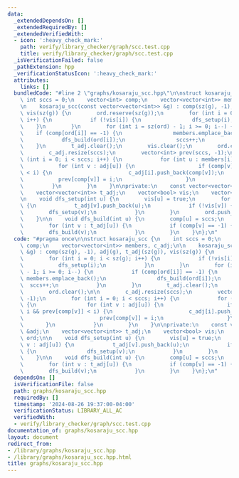 ```yaml
---
data:
  _extendedDependsOn: []
  _extendedRequiredBy: []
  _extendedVerifiedWith:
  - icon: ':heavy_check_mark:'
    path: verify/library_checker/graph/scc.test.cpp
    title: verify/library_checker/graph/scc.test.cpp
  _isVerificationFailed: false
  _pathExtension: hpp
  _verificationStatusIcon: ':heavy_check_mark:'
  attributes:
    links: []
  bundledCode: "#line 2 \"graphs/kosaraju_scc.hpp\"\n\nstruct kosaraju_scc {\n   \
    \ int sccs = 0;\n    vector<int> comp;\n    vector<vector<int>> members, c_adj;\n\
    \n    kosaraju_scc(const vector<vector<int>> &g) : comp(sz(g), -1), adj(g), t_adj(sz(g)),\
    \ vis(sz(g)) {\n        ord.reserve(sz(g));\n        for (int i = 0; i < sz(g);\
    \ i++) {\n            if (!vis[i]) {\n                dfs_setup(i);\n        \
    \    }\n        }\n        for (int i = sz(ord) - 1; i >= 0; i--) {\n        \
    \    if (comp[ord[i]] == -1) {\n                members.emplace_back();\n    \
    \            dfs_build(ord[i]);\n                sccs++;\n            }\n    \
    \    }\n        t_adj.clear();\n        vis.clear();\n        ord.clear();\n\n\
    \        c_adj.resize(sccs);\n        vector<int> prev(sccs, -1);\n        for\
    \ (int i = 0; i < sccs; i++) {\n            for (int u : members[i]) {\n     \
    \           for (int v : adj[u]) {\n                    if (comp[v] != i && prev[comp[v]]\
    \ < i) {\n                        c_adj[i].push_back(comp[v]);\n             \
    \           prev[comp[v]] = i;\n                    }\n                }\n   \
    \         }\n        }\n    }\n\nprivate:\n    const vector<vector<int>> &adj;\n\
    \    vector<vector<int>> t_adj;\n    vector<bool> vis;\n    vector<int> ord;\n\
    \n    void dfs_setup(int u) {\n        vis[u] = true;\n        for (int v : adj[u])\
    \ {\n            t_adj[v].push_back(u);\n            if (!vis[v]) {\n        \
    \        dfs_setup(v);\n            }\n        }\n        ord.push_back(u);\n\
    \    }\n\n    void dfs_build(int u) {\n        comp[u] = sccs;\n        members[sccs].push_back(u);\n\
    \        for (int v : t_adj[u]) {\n            if (comp[v] == -1) {\n        \
    \        dfs_build(v);\n            }\n        }\n    }\n};\n"
  code: "#pragma once\n\nstruct kosaraju_scc {\n    int sccs = 0;\n    vector<int>\
    \ comp;\n    vector<vector<int>> members, c_adj;\n\n    kosaraju_scc(const vector<vector<int>>\
    \ &g) : comp(sz(g), -1), adj(g), t_adj(sz(g)), vis(sz(g)) {\n        ord.reserve(sz(g));\n\
    \        for (int i = 0; i < sz(g); i++) {\n            if (!vis[i]) {\n     \
    \           dfs_setup(i);\n            }\n        }\n        for (int i = sz(ord)\
    \ - 1; i >= 0; i--) {\n            if (comp[ord[i]] == -1) {\n               \
    \ members.emplace_back();\n                dfs_build(ord[i]);\n              \
    \  sccs++;\n            }\n        }\n        t_adj.clear();\n        vis.clear();\n\
    \        ord.clear();\n\n        c_adj.resize(sccs);\n        vector<int> prev(sccs,\
    \ -1);\n        for (int i = 0; i < sccs; i++) {\n            for (int u : members[i])\
    \ {\n                for (int v : adj[u]) {\n                    if (comp[v] !=\
    \ i && prev[comp[v]] < i) {\n                        c_adj[i].push_back(comp[v]);\n\
    \                        prev[comp[v]] = i;\n                    }\n         \
    \       }\n            }\n        }\n    }\n\nprivate:\n    const vector<vector<int>>\
    \ &adj;\n    vector<vector<int>> t_adj;\n    vector<bool> vis;\n    vector<int>\
    \ ord;\n\n    void dfs_setup(int u) {\n        vis[u] = true;\n        for (int\
    \ v : adj[u]) {\n            t_adj[v].push_back(u);\n            if (!vis[v])\
    \ {\n                dfs_setup(v);\n            }\n        }\n        ord.push_back(u);\n\
    \    }\n\n    void dfs_build(int u) {\n        comp[u] = sccs;\n        members[sccs].push_back(u);\n\
    \        for (int v : t_adj[u]) {\n            if (comp[v] == -1) {\n        \
    \        dfs_build(v);\n            }\n        }\n    }\n};\n"
  dependsOn: []
  isVerificationFile: false
  path: graphs/kosaraju_scc.hpp
  requiredBy: []
  timestamp: '2024-08-26 19:37:00-04:00'
  verificationStatus: LIBRARY_ALL_AC
  verifiedWith:
  - verify/library_checker/graph/scc.test.cpp
documentation_of: graphs/kosaraju_scc.hpp
layout: document
redirect_from:
- /library/graphs/kosaraju_scc.hpp
- /library/graphs/kosaraju_scc.hpp.html
title: graphs/kosaraju_scc.hpp
---
```

